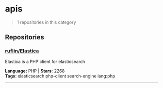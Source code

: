 # apis

> 1 repositories in this category

## Repositories

### [ruflin/Elastica](https://github.com/ruflin/Elastica)

Elastica is a PHP client for elasticsearch

**Language:** PHP | **Stars:** 2268  
**Tags:** elasticsearch php-client search-engine lang:php 

---

